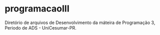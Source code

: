 # programacaoIII
Diretório de arquivos de Desenvolvimento da máteira de Programação 3,  Periodo de ADS - UniCesumar-PR.
